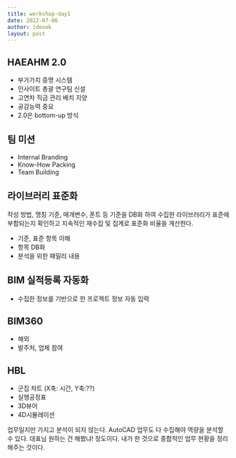 ```yaml
---
title: workshop-day1
date: 2022-07-06
author: ideook
layout: post
---
```


## HAEAHM 2.0

- 부가가치 증명 시스템
- 인사이트 총괄 연구팀 신설
- 고연차 직금 관리 배치 지양
- 공감능력 중요
- 2.0은 bottom-up 방식

## 팀 미션

- Internal Branding
- Know-How Packing
- Team Building

## 라이브러리 표준화

작성 방법, 명칭 기준, 매개변수, 폰트 등 기준을 DB화 하여 수집한 라이브러리가 표준에 부합되는지 확인하고 지속적인 재수집 및 집계로 표준화 비율을 계산한다.

- 기준, 표준 항목 이해
- 항목 DB화
- 분석을 위한 패밀리 내용

## BIM 실적등록 자동화

- 수집한 정보를 기반으로 한 프로젝트 정보 자동 입력

## BIM360

- 해외
- 발주처, 업체 참여

## HBL

- 군집 차트 (X축: 시간, Y축:??)
- 실행공정표
- 3D뷰어
- 4D시뮬레이션

업무일지만 가지고 분석이 되지 않는다. AutoCAD 업무도 다 수집해야 역량을 분석할 수 있다. 대표님 원하는 건 해봤냐! 정도이다. 내가 한 것으로 종합적인 업무 현황을 정리해주는 것이다.

